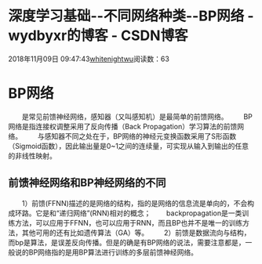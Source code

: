 # 深度学习基础--不同网络种类--BP网络 - wydbyxr的博客 - CSDN博客
2018年11月09日 09:47:43[whitenightwu](https://me.csdn.net/wydbyxr)阅读数：63
# BP网络
  是常见前馈神经网络，感知器（又叫感知机）是最简单的前馈网络。
  BP网络是指连接权调整采用了反向传播（Back Propagation）学习算法的前馈网络。
  与感知器不同之处在于，BP网络的神经元变换函数采用了S形函数（Sigmoid函数），因此输出量是0~1之间的连续量，可实现从输入到输出的任意的非线性映射。
## 前馈神经网络和BP神经网络的不同
  1）前馈(FFNN)描述的是网络的结构，指的是网络的信息流是单向的，不会构成环路。它是和“递归网络”(RNN)相对的概念；
  backpropagation是一类训练方法，可以应用于FFNN，也可以应用于RNN，而且BP也并不是唯一的训练方法，其他可用的还有比如遗传算法（GA）等。
  2）前馈是数据流向与结构，而bp是算法，是误差反向传播。但是的确是有BP网络的说法，需要注意都是，一般说的BP网络指的是用BP算法进行训练的多层前馈神经网络。
